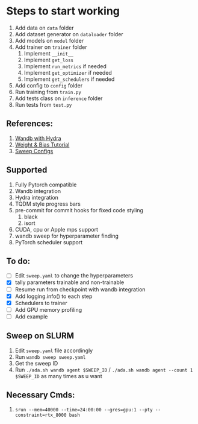 # Steps to start working
1. Add data on `data` folder
2. Add dataset generator on `dataloader` folder
3. Add models on `model` folder
4. Add trainer on `trainer` folder
   1. Implement `__init__`
   2. Implement `get_loss`
   3. Implement `run_metrics` if needed
   4. Implement `get_optimizer` if needed
   5. Implement `get_schedulers` if needed
5. Add config to `config` folder
6. Run training from `train.py`
7. Add tests class on `inference` folder
8. Run tests from `test.py`

## References:
1. [Wandb with Hydra](https://wandb.ai/adrishd/hydra-example/reports/Configuring-W-B-Projects-with-Hydra--VmlldzoxNTA2MzQw)
2. [Weight & Bias Tutorial](https://theaisummer.com/weights-and-biases-tutorial/)
3. [Sweep Configs](https://docs.wandb.ai/guides/sweeps/configuration)

## Supported
1. Fully Pytorch compatible
2. Wandb integration
3. Hydra integration
4. TQDM style progress bars
5. pre-commit for commit hooks for fixed code styling
   1. black
   2. isort
6. CUDA, cpu or Apple mps support
7. wandb sweep for hyperparameter finding
8. PyTorch scheduler support

## To do:
- [ ] Edit `sweep.yaml` to change the hyperparameters
- [x] tally parameters trainable and non-trainable
- [ ] Resume run from checkpoint with wandb integration
- [x] Add logging.info() to each step
- [x] Schedulers to trainer
- [ ] Add GPU memory profiling
- [ ] Add example

## Sweep on SLURM
1. Edit `sweep.yaml` file accordingly
2. Run `wandb sweep sweep.yaml`
3. Get the sweep ID
4. Run `./ada.sh wandb agent $SWEEP_ID` / `./ada.sh wandb agent --count 1 $SWEEP_ID` as many times as u want

## Necessary Cmds:
1. `srun --mem=40000 --time=24:00:00 --gres=gpu:1 --pty --constraint=rtx_8000 bash`
